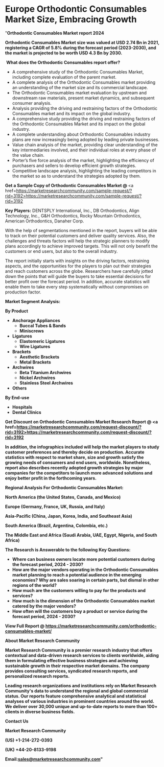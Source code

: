 # Europe Orthodontic Consumables Market Size, Embracing Growth
"<strong>Orthodontic Consumables Market report 2024</strong>

<strong>Orthodontic Consumables Market size was valued at USD 2.74 Bn in 2021, registering a CAGR of 5.8% during the forecast period (2023-2030), and the market is projected to be worth USD 4.3 Bn by 2030.</strong>

 <strong><b>What does the Orthodontic Consumables report offer?</b></strong>
<ul>
  <li>A comprehensive study of the Orthodontic Consumables Market, including complete evaluation of the parent market.</li>
  <li>A complete analysis of the Orthodontic Consumables market providing an understanding of the market size and its commercial landscape.</li>
  <li>The Orthodontic Consumables market evaluation by upstream and downstream raw materials, present market dynamics, and subsequent consumer analysis.</li>
  <li>Analysis providing the driving and restraining factors of the Orthodontic Consumables market and its impact on the global industry.</li>
  <li>A comprehensive study providing the driving and restraining factors of the Orthodontic Consumables Market and its impact on the global industry.</li>
  <li>A complete understanding about Orthodontic Consumables industry plans are now increasingly being adopted by leading private businesses.</li>
  <li>Value chain analysis of the market, providing clear understanding of the key intermediaries involved, and their individual roles at every phase of the value chain.</li>
  <li>Porter’s five force analysis of the market, highlighting the efficiency of purchasers and sellers to develop efficient growth strategies.</li>
  <li>Competitive landscape analysis, highlighting the leading competitors in the market so as to understand the strategies adopted by them.</li>
</ul>

<strong>Get a Sample Copy of Orthodontic Consumables Market @ </strong><a href=https://marketresearchcommunity.com/sample-request/?rid=3192><u>https://marketresearchcommunity.com/sample-request/?rid=3192</u></a>

<strong>Key Players:</strong> 
DENTSPLY International, Inc., DB Orthodontics, Align Technology, Inc., G&amp;H Orthodontics, Rocky Mountain Orthodontics, American Orthodontics, Danaher Corp.

With the help of segmentations mentioned in the report, buyers will be able to track on their potential customers and deliver quality services. Also, the challenges and threats factors will help the strategic planners to modify plans accordingly to achieve improved targets. This will not only benefit the customers or end users, but also to the overall industry.

The report initially starts with insights on the driving factors, restraining aspects, and the opportunities for the players to plan out their strategies and reach customers across the globe. Researchers have carefully jotted down the points that will guide the buyers to take essential decisions for better profit over the forecast period. In addition, accurate statistics will enable them to take every step systematically without compromises on production factor.

<strong>Market Segment Analysis:</strong>


<strong><strong>By Product</strong></h4>
<ul>
 	<li>Anchorage Appliances
<ul>
 	<li>Buccal Tubes &amp; Bands</li>
 	<li>Miniscrews</li>
</ul>
</li>
 	<li>Ligatures
<ul>
 	<li>Elastomeric Ligatures</li>
 	<li>Wire Ligatures</li>
</ul>
</li>
 	<li>Brackets
<ul>
 	<li>Aesthetic Brackets</li>
 	<li>Metal Brackets</li>
</ul>
</li>
 	<li>Archwires
<ul>
 	<li>Beta Titanium Archwires</li>
 	<li>Nickel Archwires</li>
 	<li>Stainless Steel Archwires</li>
</ul>
</li>
 	<li>Others</li>
</ul>
<strong><strong>By End-use</strong></h4>
<ul>
 	<li>Hospitals</li>
 	<li>Dental Clinics</li>
</ul>

<strong>Get Discount on Orthodontic Consumables Market Research Report @ </b></strong><a href=https://marketresearchcommunity.com/request-discount/?rid=3192><u>https://marketresearchcommunity.com/request-discount/?rid=3192</u></a>

In addition, the infographics included will help the market players to study customer preferences and thereby decide on production. Accurate statistics with respect to market share, size and growth satisfy the growing needs of consumers and end users, worldwide. Nonetheless, report also describes recently adopted growth strategies by major companies for the competitors to launch more advanced solutions and enjoy better profit in the forthcoming years.

<strong>Regional Analysis For Orthodontic Consumables Market:</strong>

<strong>North America</strong> (the United States, Canada, and Mexico)

<strong>Europe</strong> (Germany, France, UK, Russia, and Italy)

<strong>Asia-Pacific</strong> (China, Japan, Korea, India, and Southeast Asia)

<strong>South America</strong> (Brazil, Argentina, Colombia, etc.)

<strong>The Middle East and Africa</strong> (Saudi Arabia, UAE, Egypt, Nigeria, and South Africa)

<strong>The Research is Answerable to the following Key Questions:</strong>
<ul>
 	<li>Where can business owners locate more potential customers during the forecast period, 2024 - 2030?</li>
 	<li>How are the major vendors operating in the Orthodontic Consumables market planning to reach a potential audience in the emerging economies? Why are sales soaring in certain parts, but dismal in other regions of the world?</li>
 	<li>How much are the customers willing to pay for the products and services?</li>
 	<li>How much is the dimension of the Orthodontic Consumables market catered by the major vendors?</li>
 	<li>How often will the customers buy a product or service during the forecast period, 2024 - 2030?</li>
</ul>

<strong>View Full Report @</strong> <a href=https://marketresearchcommunity.com/orthodontic-consumables-market/>https://marketresearchcommunity.com/orthodontic-consumables-market/</a>

<strong>About Market Research Community</strong>

Market Research Community is a premier research industry that offers contextual and data-driven research services to clients worldwide, aiding them in formulating effective business strategies and achieving sustainable growth in their respective market domains. The company provides consulting services, syndicated research reports, and personalized research reports.

Leading research organizations and institutions rely on Market Research Community's data to understand the regional and global commercial status. Our reports feature comprehensive analytical and statistical analyses of various industries in prominent countries around the world. We deliver over 30,000 unique and up-to-date reports to more than 100+ clients in diverse business fields.

<strong>Contact Us</strong>

<strong>Market Research Community</strong>

(US) +1-214-272-0393

(UK) +44-20-8133-9198

<strong>Email:</strong>sales@marketresearchcommunity.com"
